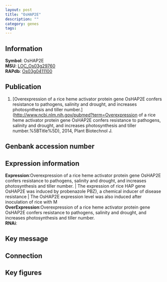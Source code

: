 ```yaml
---
layout: post
title: "OsHAP2E"
description: ""
category: genes
tags: 
---
```


## Information
__Symbol__: OsHAP2E  
__MSU__: [LOC_Os03g29760](http://rice.plantbiology.msu.edu/cgi-bin/ORF_infopage.cgi?orf=LOC_Os03g29760)  
__RAPdb__: [Os03g0411100](http://rapdb.dna.affrc.go.jp/viewer/gbrowse_details/irgsp1?name=Os03g0411100)  

## Publication
1. [Overexpression of a rice heme activator protein gene OsHAP2E confers resistance to pathogens, salinity and drought, and increases photosynthesis and tiller number.](http://www.ncbi.nlm.nih.gov/pubmed?term=Overexpression of a rice heme activator protein gene OsHAP2E confers resistance to pathogens, salinity and drought, and increases photosynthesis and tiller number.%5BTitle%5D), 2014, Plant Biotechnol J.

## Genbank accession number

## Expression information
__Expression__:Overexpression of a rice heme activator protein gene OsHAP2E confers resistance to pathogens, salinity and drought, and increases photosynthesis and tiller number. |  The expression of rice HAP gene OsHAP2E was induced by probenazole PBZ), a chemical inducer of disease resistance |  The OsHAP2E expression level was also induced after inoculation of rice with M  
__OverExpression__:Overexpression of a rice heme activator protein gene OsHAP2E confers resistance to pathogens, salinity and drought, and increases photosynthesis and tiller number.  
__RNAi__:  

## Key message

## Connection

## Key figures


